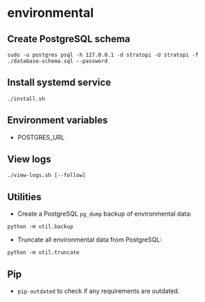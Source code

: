 # environmental

## Create PostgreSQL schema

```shell
sudo -u postgres psql -h 127.0.0.1 -d stratopi -U stratopi -f ./database-schema.sql --password
```

## Install systemd service

```shell
./install.sh
```

## Environment variables

- POSTGRES_URL

## View logs

```shell
./view-logs.sh [--follow]
```

## Utilities

- Create a PostgreSQL `pg_dump` backup of environmental data:

```shell
python -m util.backup
```

- Truncate all environmental data from PostgreSQL:

```shell
python -m util.truncate
```

## Pip

- `pip-outdated` to check if any requirements are outdated.
